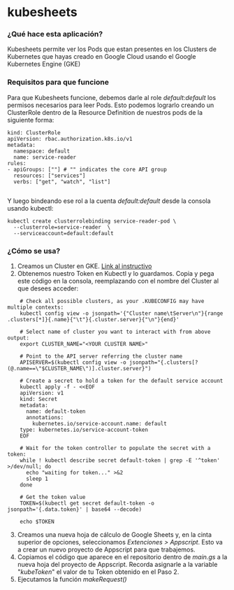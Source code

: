 # kubesheets

### ¿Qué hace esta aplicación?

Kubesheets permite ver los Pods que estan presentes en los Clusters de Kubernetes que hayas creado en Google Cloud usando el Google Kubernetes Engine (GKE)

### Requisitos para que funcione

Para que Kubesheets funcione, debemos darle al role *default:default* los permisos necesarios para leer Pods. Esto podemos lograrlo creando un ClusterRole dentro de la Resource Definition de nuestros pods de la siguiente forma:

```
kind: ClusterRole
apiVersion: rbac.authorization.k8s.io/v1
metadata:
  namespace: default
  name: service-reader
rules:
- apiGroups: [""] # "" indicates the core API group
  resources: ["services"]
  verbs: ["get", "watch", "list"]
  
```

Y luego bindeando ese rol a la cuenta *default:default* desde la consola usando kubectl:

```
kubectl create clusterrolebinding service-reader-pod \
  --clusterrole=service-reader  \
  --serviceaccount=default:default
```

### ¿Cómo se usa?

1. Creamos un Cluster en GKE. <a href="https://cloud.google.com/binary-authorization/docs/getting-started-cli?hl=es-419">Link al instructivo</a>
2. Obtenemos nuestro Token en Kubectl y lo guardamos. Copia y pega este código en la consola, reemplazando *<YOUR CLUSTER NAME>* con el nombre del Cluster al que desees acceder:
```
    # Check all possible clusters, as your .KUBECONFIG may have multiple contexts:
    kubectl config view -o jsonpath='{"Cluster name\tServer\n"}{range .clusters[*]}{.name}{"\t"}{.cluster.server}{"\n"}{end}'

    # Select name of cluster you want to interact with from above output:
    export CLUSTER_NAME="<YOUR CLUSTER NAME>"

    # Point to the API server referring the cluster name
    APISERVER=$(kubectl config view -o jsonpath="{.clusters[?(@.name==\"$CLUSTER_NAME\")].cluster.server}")

    # Create a secret to hold a token for the default service account
    kubectl apply -f - <<EOF
    apiVersion: v1
    kind: Secret
    metadata:
      name: default-token
      annotations:
        kubernetes.io/service-account.name: default
    type: kubernetes.io/service-account-token
    EOF

    # Wait for the token controller to populate the secret with a token:
    while ! kubectl describe secret default-token | grep -E '^token' >/dev/null; do
      echo "waiting for token..." >&2
      sleep 1
    done

    # Get the token value
    TOKEN=$(kubectl get secret default-token -o jsonpath='{.data.token}' | base64 --decode)

    echo $TOKEN
```
3. Creamos una nueva hoja de cálculo de Google Sheets y, en la cinta superior de opciones, seleccionamos *Extenciones > Appscript*. Esto va a crear un nuevo proyecto de Appscript para que trabajemos.
4. Copiamos el código que aparece en el repositorio dentro de *main.gs* a la nueva hoja del proyecto de Appscript. Recorda asignarle a la variable "*kubeToken*" el valor de tu Token obtenido en el Paso 2.
5. Ejecutamos la función *makeRequest()*
